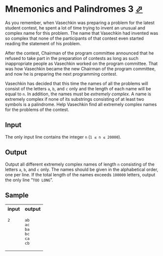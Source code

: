 # Mnemonics and Palindromes 3 [⬀](https://acm.timus.ru/problem.aspx?space=76&num=6)

As you remember, when Vasechkin was preparing a problem for the latest student contest, he spent a lot of time trying to invent an unusual and complex name for this problem. The name that Vasechkin had invented was so complex that none of the participants of that contest even started reading the statement of his problem.

After the contest, Chairman of the program committee announced that he refused to take part in the preparation of contests as long as such inappropriate people as Vasechkin worked on the program committee. That was how Vasechkin became the new Chairman of the program committee, and now he is preparing the next programming contest.

Vasechkin has decided that this time the names of all the problems will consist of the letters `a`, `b`, and `c` only and the length of each name will be equal to `n`. In addition, the names must be *extremely complex*. A name is extremely complex if none of its substrings consisting of at least two symbols is a palindrome. Help Vasechkin find all extremely complex names for the problems of the contest.

## Input

The only input line contains the integer `n` (`1 ≤ n ≤ 20000`).

## Output

Output all different extremely complex names of length `n` consisting of the letters `a`, `b`, and `c` only. The names should be given in the alphabetical order, one per line. If the total length of the names exceeds `100000` letters, output the only line “`TOO LONG`”.

## Sample

<table>
<tr>
<th>input</th>
<th>output</th>
</tr>
<tr>
<td style="vertical-align: top">
<pre style="white-space:pre">
2
</pre>
</td>
<td style="vertical-align: top">
<pre style="white-space:pre">
ab
ac
ba
bc
ca
cb
</pre>
</td>
</tr>
</table>
